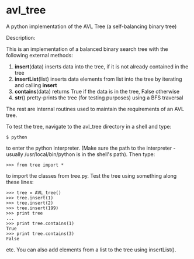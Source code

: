 # avl_tree
A python implementation of the AVL Tree (a self-balancing binary tree)

Description:

This is an implementation of a balanced binary search tree with 
the following external methods:
 1. __insert__(data) inserts data into the tree, if it is not already contained in the tree
 2. __insertList__(list) inserts data elements from list into the tree by iterating and calling __insert__
 3. __contains__(data) returns True if the data is in the tree, False otherwise
 4. __str__() pretty-prints the tree (for testing purposes) using a BFS traversal

The rest are internal routines used to maintain the requirements
of an AVL tree.

To test the tree, navigate to the avl_tree directory in a shell and type:
```
$ python
```
to enter the python interpreter. (Make sure the path to the interpreter - usually /usr/local/bin/python is in the shell's path).
Then type:
```
>>> from tree import *
```
to import the classes from tree.py.
Test the tree using something along these lines:
```
>>> tree = AVL_tree()
>>> tree.insert(1)
>>> tree.insert(2)
>>> tree.insert(199)
>>> print tree
...
>>> print tree.contains(1)
True
>>> print tree.contains(3)
False
```
etc.  You can also add elements from a list to the tree using insertList().


